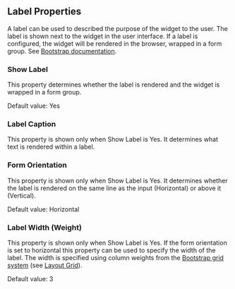 ## Label Properties

A label can be used to described the purpose of the widget to the user. The label is shown next to the widget in the user interface. If a label is configured, the widget will be rendered in the browser, wrapped in a form group. See [Bootstrap documentation](http://getbootstrap.com/css/#forms).

### Show Label

This property determines whether the label is rendered and the widget is wrapped in a form group.

Default value: Yes

### Label Caption

This property is shown only when Show Label is Yes. It determines what text is rendered within a label.

### Form Orientation

This property is shown only when Show Label is Yes. It determines whether the label is rendered on the same line as the input (Horizontal) or above it (Vertical).

Default value: Horizontal

### Label Width (Weight)

This property is shown only when Show Label is Yes. If the form orientation is set to horizontal this property can be used to specify the width of the label. The width is specified using column weights from the [Bootstrap grid system](http://getbootstrap.com/css/#grid) (see [Layout Grid](layout-grid)).

Default value: 3
